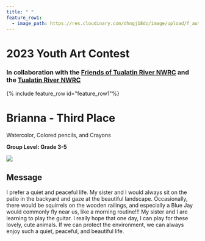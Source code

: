 ```yaml
---
title: " "
feature_row1:
  - image_path: https://res.cloudinary.com/dhngj18do/image/upload/f_auto,q_auto/v1/images/artcontest/ribbon_3
---
```


# 2023 Youth Art Contest

### In collaboration with the [Friends of Tualatin River NWRC](https://fotr.wildapricot.org/) and the [Tualatin River NWRC](https://www.fws.gov/refuge/Tualatin_River/)

{% include feature_row id="feature_row1"%}

# Brianna - Third Place  
Watercolor, Colored pencils, and Crayons  

**Group Level: Grade 3-5**  

![](https://res.cloudinary.com/dhngj18do/image/upload/f_auto,q_auto/v1/images/artcontest/2023_grp3_3rd_large)

## Message

I prefer a quiet and peaceful life. My sister and I would always sit on the patio in the backyard and gaze at the beautiful landscape. Occasionally, there would be squirrels on the wooden railings, and especially a Blue Jay would commonly fly near us, like a morning routine!!! My sister and I are learning to play the guitar. I really hope that one day, I can play for these lovely, cute animals. If we can protect the environment, we can always enjoy such a quiet, peaceful, and beautiful life.
